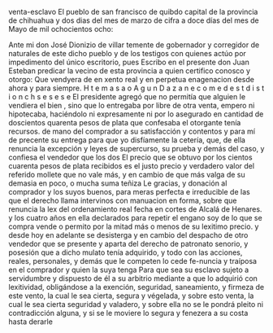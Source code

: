venta-esclavo
El pueblo de san francisco de quibdo capital de la provincia
de chihuahua y dos dias del mes de marzo
de cifra a doce días del mes de Mayo de mil ochocientos ocho:

Ante mi don José Dionizio de villar temente de gobernador y corregidor de naturales de este dicho pueblo y de los testigos con quienes actúo por impedimento del único escritorio, pues
Escribo en el presente don Juan Esteban predicar la vecino de esta provincia a quien certifico conosco y otorgo: Que vendyera de en xento real y en perpetua enagenacion desde ahora y para siempre.
H t e m a s a o A g u n D a z a n e c o m e d e s t d i s t i o n c h s e s e s e
El presidente agregó que no permitía que alguien le vendiera el bien , sino que lo entregaba por libre de otra venta, empero ni hipotecaba, haciéndolo ni expresamente ni por lo asegurado en cantidad de doscientos quarenta pesos de plata que confesaba el otorgante tenía recursos.
de mano del comprador a su satisfacción y contentos y para mí de precente su entrega para que yo disfíamente la cetería, que, de ella renuncia la excepción y leyes de supercurso, su prueba y demás del caso, y confiesa el vendedor que los dos
El precio que se obtuvo por los cientos cuarenta pesos de plata recibidos es el justo precio y verdadero valor del referido mollete que no vale más, y en cambio de que más valga de su demasia en poco, o mucha suma teñiza
Le gracias, y donación al comprador y los suyos buenos, para meras perfecta e irreducible de las que el derecho llama intervinos con manuacion en forma, sobre que renuncia la lex del ordenamiento real fecha en cortes de Alcalá de Henares.
y los cuatro años en ella declarados para repetir el engano
soy de lo que se compra vende o permito por la mitad más o menos de su lexitimo precio.
y desde hoy en adelante se desisterga
y en cambio del despacho de otro vendedor que se presente
y aparta del derecho de patronato senorio, y posesión que a dicho mulato tenía adquirido, y todo con las acciones, reales, personales, y demás que le competen lo cede fe-nuncia y traíposa en el comprador y quien la suya tenga
Para que sea su esclavo sujeto a servidumbre y dispuesto de él a su arbitrio mediante a que lo adquirió con lexitividad, obligándose a la exención, seguridad, saneamiento, y firmeza de este vento, la cual le sea cierta, segura y végelada, y sobre
esto venta, la cual le sea cierta seguridad y valadero, y sobre ella no se le pondrá pleito ni contradicción alguna, y si se le moviere lo segura y fenezera a su costa hasta derarle